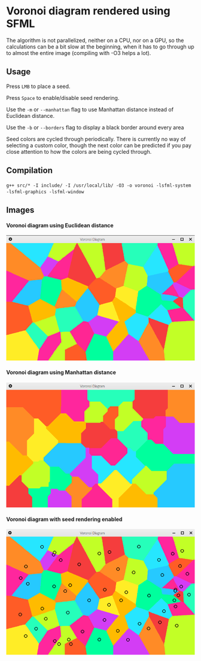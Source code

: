 # Voronoi diagram rendered using SFML

The algorithm is not parallelized, neither on a CPU, nor on a GPU, so the calculations can be a bit slow at the beginning,
when it has to go through up to almost the entire image (compiling with -O3 helps a lot).

## Usage

Press `LMB` to place a seed.

Press `Space` to enable/disable seed rendering.

Use the `-m` or `--manhattan` flag to use Manhattan distance instead of Euclidean distance.

Use the `-b` or `--borders` flag to display a black border around every area

Seed colors are cycled through periodically. There is currently no way of selecting a custom color, though the next color
can be predicted if you pay close attention to how the colors are being cycled through.

## Compilation

`g++ src/* -I include/ -I /usr/local/lib/ -O3 -o voronoi -lsfml-system -lsfml-graphics -lsfml-window`

## Images

#### Voronoi diagram using Euclidean distance
![Voronoi diagram using Euclidean distance](./images/voronoi.png)


#### Voronoi diagram using Manhattan distance
![Voronoi diagram using Manhattan distance](./images/voronoi_manhattan.png)


#### Voronoi diagram with seed rendering enabled
![Voronoi diagram with seeds](./images/voronoi_pivots.png)
